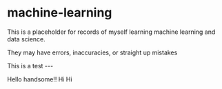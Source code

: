 # machine-learning

This is a placeholder for records of myself learning machine learning and data science.

They may have errors, inaccuracies, or straight up mistakes


This is a test --- 


Hello handsome!!
Hi
Hi
